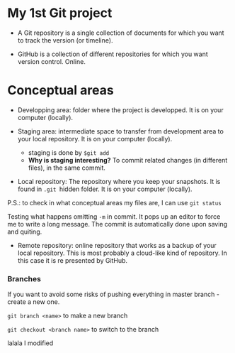 # My 1st Git project

- A Git repository is a single collection of documents for which you want to track the version (or timeline).

- GitHub is a collection of different repositories for which you want version control. Online.

# Conceptual areas

- Developping area: folder where the project is developped. It is on your computer (locally).

- Staging area: intermediate space to transfer from development area to your local repository. It is on your computer (locally).
  
  - staging is done by `$git add`
  - **Why is staging interesting?** To commit related changes (in different files), in the same commit.

- Local repository: The repository where you keep your snapshots. It is found in `.git `hidden folder. It is on your computer (locally).

P.S.: to check in what conceptual areas my files are, I can use `git status`

Testing what happens omitting `-m` in commit. It pops up an editor to force me to write a long message. The commit is automatically done upon saving and quiting.

- Remote repository: online repository that works as a backup of your local repository. This is most probably a cloud-like kind of repository. In this case it is re presented by GitHub.

### Branches

If you want to avoid some risks of pushing everything in master branch - create a new one.

 `git branch <name>` to make a new branch

`git checkout <branch name>` to switch to the branch



lalala I modified
